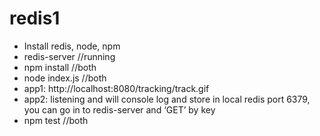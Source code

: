 # redis1

- Install redis, node, npm
- redis-server //running
- npm install //both
- node index.js  //both
- app1: http://localhost:8080/tracking/track.gif
- app2: listening and will console log and store in local redis port 6379, you can go in to redis-server and ‘GET’ by key
- npm test //both

